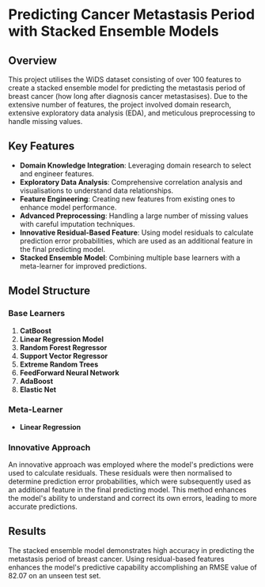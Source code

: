 # Predicting Cancer Metastasis Period with Stacked Ensemble Models

## Overview

This project utilises the WiDS dataset consisting of over 100 features to create a stacked ensemble model for predicting the metastasis period of breast cancer (how long after diagnosis cancer metastasises). Due to the extensive number of features, the project involved domain research, extensive exploratory data analysis (EDA), and meticulous preprocessing to handle missing values.

## Key Features

- **Domain Knowledge Integration**: Leveraging domain research to select and engineer features.
- **Exploratory Data Analysis**: Comprehensive correlation analysis and visualisations to understand data relationships.
- **Feature Engineering**: Creating new features from existing ones to enhance model performance.
- **Advanced Preprocessing**: Handling a large number of missing values with careful imputation techniques.
- **Innovative Residual-Based Feature**: Using model residuals to calculate prediction error probabilities, which are used as an additional feature in the final predicting model.
- **Stacked Ensemble Model**: Combining multiple base learners with a meta-learner for improved predictions.

## Model Structure

### Base Learners

1. **CatBoost**
2. **Linear Regression Model**
3. **Random Forest Regressor**
4. **Support Vector Regressor**
5. **Extreme Random Trees**
6. **FeedForward Neural Network**
7. **AdaBoost**
8. **Elastic Net**

### Meta-Learner

- **Linear Regression**

### Innovative Approach

An innovative approach was employed where the model's predictions were used to calculate residuals. These residuals were then normalised to determine prediction error probabilities, which were subsequently used as an additional feature in the final predicting model. This method enhances the model's ability to understand and correct its own errors, leading to more accurate predictions.

## Results

The stacked ensemble model demonstrates high accuracy in predicting the metastasis period of breast cancer. Using residual-based features enhances the model's predictive capability accomplishing an RMSE value of 82.07 on an unseen test set.

